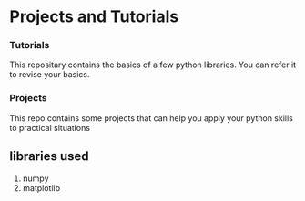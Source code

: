 # Projects and Tutorials

### Tutorials
This repositary contains the basics of a few python libraries. You can refer it to revise your basics. 

### Projects
This repo contains some projects that can help you apply your python skills to practical situations

## libraries used
1) numpy
2) matplotlib
